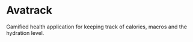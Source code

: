 # Avatrack
Gamified health application for keeping track of calories, macros and the hydration level.

